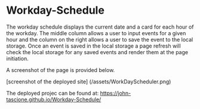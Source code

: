 # Workday-Schedule

The workday schedule displays the current date and a card for each hour of the workday. The middle column allows a user to input events for a given hour and the column on the right allows a user to save the event to the local storage. Once an event is saved in the local storage a page refresh will check the local storage for any saved events and render them at the page initiation. 

A screenshot of the page is provided below.

[screenshot of the deployed site] (/assets/WorkDayScheduler.png)

The deployed projec can be found at: https://john-tascione.github.io/Workday-Schedule/
